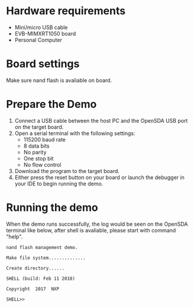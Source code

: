 Hardware requirements
=====================
- Mini/micro USB cable
- EVB-MIMXRT1050 board
- Personal Computer

Board settings
============
Make sure nand flash is avaliable on board.

Prepare the Demo
===============
1.  Connect a USB cable between the host PC and the OpenSDA USB port on the target board.
2.  Open a serial terminal with the following settings:
    - 115200 baud rate
    - 8 data bits
    - No parity
    - One stop bit
    - No flow control
3.  Download the program to the target board.
4.  Either press the reset button on your board or launch the debugger in your IDE to begin running the demo.

Running the demo
===============
When the demo runs successfully, the log would be seen on the OpenSDA terminal like below, after shell is avaliable, please start with command 
"help".
~~~~~~~~~~~~~~~~~~~~~~~~~~~~~~~~~~~~~~~~~
nand flash management demo.

Make file system..............

Create directory......

SHELL (build: Feb 11 2018)

Copyright  2017  NXP

SHELL>>

~~~~~~~~~~~~~~~~~~~~~~~~~~~~~~~~~~~~~~~~~
